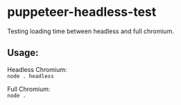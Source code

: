 # puppeteer-headless-test
Testing loading time between headless and full chromium.

## Usage:

Headless Chromium:   
`node . headless`

Full Chromium:   
`node .`